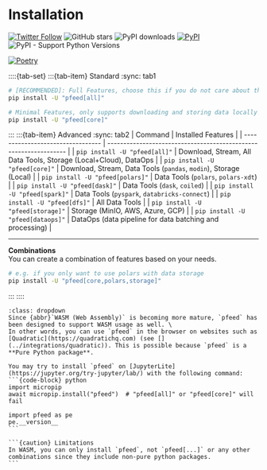 # Installation

[![Twitter Follow](https://img.shields.io/twitter/follow/pfund_ai?style=social)](https://x.com/pfund_ai)
![GitHub stars](https://img.shields.io/github/stars/PFund-Software-Ltd/pfeed?style=social)
![PyPI downloads](https://img.shields.io/pypi/dm/pfeed)
[![PyPI](https://img.shields.io/pypi/v/pfeed.svg)](https://pypi.org/project/pfeed)
![PyPI - Support Python Versions](https://img.shields.io/pypi/pyversions/pfeed)
<!-- [![Jupyter Book Badge](https://raw.githubusercontent.com/PFund-Software-Ltd/pfeed/main/docs/images/jupyterbook.svg)](https://jupyterbook.org) -->
[![Poetry](https://img.shields.io/endpoint?url=https://python-poetry.org/badge/v0.json)](https://python-poetry.org/)


::::{tab-set}
:::{tab-item} Standard
:sync: tab1
```bash
# [RECOMMENDED]: Full Features, choose this if you do not care about the package size
pip install -U "pfeed[all]"
```
```bash
# Minimal Features, only supports downloading and storing data locally
pip install -U "pfeed[core]"
```

:::
:::{tab-item} Advanced
:sync: tab2
| Command                           | Installed Features                                                |
| --------------------------------- | ----------------------------------------------------------------- |
| `pip install -U "pfeed[all]"`     | Download, Stream, All Data Tools, Storage (Local+Cloud), DataOps  |
| `pip install -U "pfeed[core]"`    | Download, Stream, Data Tools (`pandas`, `modin`), Storage (Local) |
| `pip install -U "pfeed[polars]"`  | Data Tools (`polars`, `polars-xdt`)                               |
| `pip install -U "pfeed[dask]"`    | Data Tools (`dask`, `coiled`)                                     |
| `pip install -U "pfeed[spark]"`   | Data Tools (`pyspark`, `databricks-connect`)                      |
| `pip install -U "pfeed[dfs]"`     | All Data Tools                                                    |
| `pip install -U "pfeed[storage]"` | Storage (MinIO, AWS, Azure, GCP)                                  |
| `pip install -U "pfeed[dataops]"` | DataOps (data pipeline for data batching and processing)          |

---

**Combinations** \
You can create a combination of features based on your needs.
```bash
# e.g. if you only want to use polars with data storage
pip install -U "pfeed[core,polars,storage]"
```
:::
::::


````{important} WASM Usage
:class: dropdown
Since {abbr}`WASM (Web Assembly)` is becoming more mature, `pfeed` has been designed to support WASM usage as well. \
In other words, you can use `pfeed` in the browser on websites such as [Quadratic](https://quadratichq.com) (see [](../integrations/quadratic)). This is possible because `pfeed` is a **Pure Python package**.

You may try to install `pfeed` on [JupyterLite](https://jupyter.org/try-jupyter/lab/) with the following command:
```{code-block} python
import micropip
await micropip.install("pfeed")  # "pfeed[all]" or "pfeed[core]" will fail

import pfeed as pe
pe.__version__
```

```{caution} Limitations
In WASM, you can only install `pfeed`, not `pfeed[...]` or any other combinations since they include non-pure python packages.
```

````